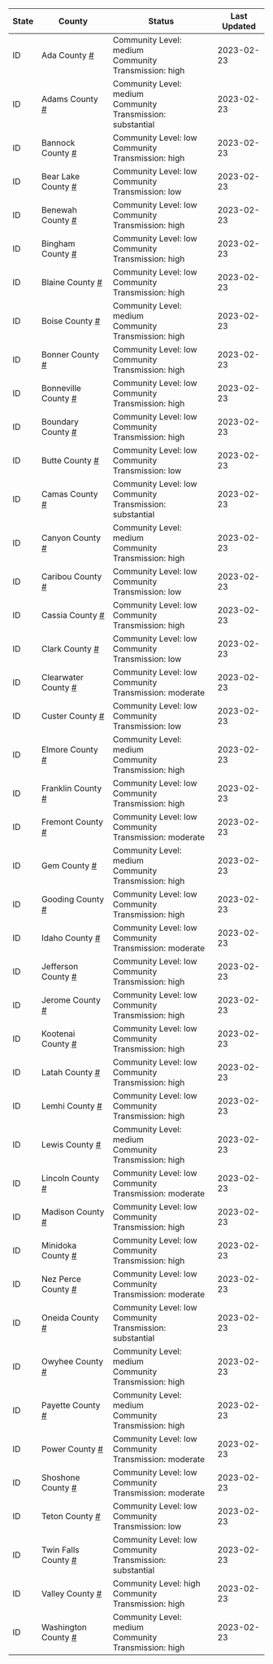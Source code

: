 State | County | Status | Last Updated
--- | --- | --- | --- 
ID | Ada County <a href="#ada_county">#</a> | <a name="ada_county"></a>Community Level: medium<br/>Community Transmission: high | 2023-02-23
ID | Adams County <a href="#adams_county">#</a> | <a name="adams_county"></a>Community Level: medium<br/>Community Transmission: substantial | 2023-02-23
ID | Bannock County <a href="#bannock_county">#</a> | <a name="bannock_county"></a>Community Level: low<br/>Community Transmission: high | 2023-02-23
ID | Bear Lake County <a href="#bear_lake_county">#</a> | <a name="bear_lake_county"></a>Community Level: low<br/>Community Transmission: low | 2023-02-23
ID | Benewah County <a href="#benewah_county">#</a> | <a name="benewah_county"></a>Community Level: low<br/>Community Transmission: high | 2023-02-23
ID | Bingham County <a href="#bingham_county">#</a> | <a name="bingham_county"></a>Community Level: low<br/>Community Transmission: high | 2023-02-23
ID | Blaine County <a href="#blaine_county">#</a> | <a name="blaine_county"></a>Community Level: low<br/>Community Transmission: high | 2023-02-23
ID | Boise County <a href="#boise_county">#</a> | <a name="boise_county"></a>Community Level: medium<br/>Community Transmission: high | 2023-02-23
ID | Bonner County <a href="#bonner_county">#</a> | <a name="bonner_county"></a>Community Level: low<br/>Community Transmission: high | 2023-02-23
ID | Bonneville County <a href="#bonneville_county">#</a> | <a name="bonneville_county"></a>Community Level: low<br/>Community Transmission: high | 2023-02-23
ID | Boundary County <a href="#boundary_county">#</a> | <a name="boundary_county"></a>Community Level: low<br/>Community Transmission: high | 2023-02-23
ID | Butte County <a href="#butte_county">#</a> | <a name="butte_county"></a>Community Level: low<br/>Community Transmission: low | 2023-02-23
ID | Camas County <a href="#camas_county">#</a> | <a name="camas_county"></a>Community Level: low<br/>Community Transmission: substantial | 2023-02-23
ID | Canyon County <a href="#canyon_county">#</a> | <a name="canyon_county"></a>Community Level: medium<br/>Community Transmission: high | 2023-02-23
ID | Caribou County <a href="#caribou_county">#</a> | <a name="caribou_county"></a>Community Level: low<br/>Community Transmission: low | 2023-02-23
ID | Cassia County <a href="#cassia_county">#</a> | <a name="cassia_county"></a>Community Level: low<br/>Community Transmission: high | 2023-02-23
ID | Clark County <a href="#clark_county">#</a> | <a name="clark_county"></a>Community Level: low<br/>Community Transmission: low | 2023-02-23
ID | Clearwater County <a href="#clearwater_county">#</a> | <a name="clearwater_county"></a>Community Level: low<br/>Community Transmission: moderate | 2023-02-23
ID | Custer County <a href="#custer_county">#</a> | <a name="custer_county"></a>Community Level: low<br/>Community Transmission: low | 2023-02-23
ID | Elmore County <a href="#elmore_county">#</a> | <a name="elmore_county"></a>Community Level: medium<br/>Community Transmission: high | 2023-02-23
ID | Franklin County <a href="#franklin_county">#</a> | <a name="franklin_county"></a>Community Level: low<br/>Community Transmission: high | 2023-02-23
ID | Fremont County <a href="#fremont_county">#</a> | <a name="fremont_county"></a>Community Level: low<br/>Community Transmission: moderate | 2023-02-23
ID | Gem County <a href="#gem_county">#</a> | <a name="gem_county"></a>Community Level: medium<br/>Community Transmission: high | 2023-02-23
ID | Gooding County <a href="#gooding_county">#</a> | <a name="gooding_county"></a>Community Level: low<br/>Community Transmission: high | 2023-02-23
ID | Idaho County <a href="#idaho_county">#</a> | <a name="idaho_county"></a>Community Level: low<br/>Community Transmission: moderate | 2023-02-23
ID | Jefferson County <a href="#jefferson_county">#</a> | <a name="jefferson_county"></a>Community Level: low<br/>Community Transmission: high | 2023-02-23
ID | Jerome County <a href="#jerome_county">#</a> | <a name="jerome_county"></a>Community Level: low<br/>Community Transmission: high | 2023-02-23
ID | Kootenai County <a href="#kootenai_county">#</a> | <a name="kootenai_county"></a>Community Level: low<br/>Community Transmission: high | 2023-02-23
ID | Latah County <a href="#latah_county">#</a> | <a name="latah_county"></a>Community Level: low<br/>Community Transmission: high | 2023-02-23
ID | Lemhi County <a href="#lemhi_county">#</a> | <a name="lemhi_county"></a>Community Level: low<br/>Community Transmission: high | 2023-02-23
ID | Lewis County <a href="#lewis_county">#</a> | <a name="lewis_county"></a>Community Level: medium<br/>Community Transmission: high | 2023-02-23
ID | Lincoln County <a href="#lincoln_county">#</a> | <a name="lincoln_county"></a>Community Level: low<br/>Community Transmission: moderate | 2023-02-23
ID | Madison County <a href="#madison_county">#</a> | <a name="madison_county"></a>Community Level: low<br/>Community Transmission: high | 2023-02-23
ID | Minidoka County <a href="#minidoka_county">#</a> | <a name="minidoka_county"></a>Community Level: low<br/>Community Transmission: high | 2023-02-23
ID | Nez Perce County <a href="#nez_perce_county">#</a> | <a name="nez_perce_county"></a>Community Level: low<br/>Community Transmission: moderate | 2023-02-23
ID | Oneida County <a href="#oneida_county">#</a> | <a name="oneida_county"></a>Community Level: low<br/>Community Transmission: substantial | 2023-02-23
ID | Owyhee County <a href="#owyhee_county">#</a> | <a name="owyhee_county"></a>Community Level: medium<br/>Community Transmission: high | 2023-02-23
ID | Payette County <a href="#payette_county">#</a> | <a name="payette_county"></a>Community Level: medium<br/>Community Transmission: high | 2023-02-23
ID | Power County <a href="#power_county">#</a> | <a name="power_county"></a>Community Level: low<br/>Community Transmission: moderate | 2023-02-23
ID | Shoshone County <a href="#shoshone_county">#</a> | <a name="shoshone_county"></a>Community Level: low<br/>Community Transmission: moderate | 2023-02-23
ID | Teton County <a href="#teton_county">#</a> | <a name="teton_county"></a>Community Level: low<br/>Community Transmission: low | 2023-02-23
ID | Twin Falls County <a href="#twin_falls_county">#</a> | <a name="twin_falls_county"></a>Community Level: low<br/>Community Transmission: substantial | 2023-02-23
ID | Valley County <a href="#valley_county">#</a> | <a name="valley_county"></a>Community Level: high<br/>Community Transmission: high | 2023-02-23
ID | Washington County <a href="#washington_county">#</a> | <a name="washington_county"></a>Community Level: medium<br/>Community Transmission: high | 2023-02-23
